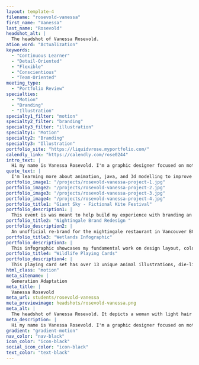 ```yaml
---
layout: template-4
filename: "rosevold-vanessa"
first_name: "Vanessa"
last_name: "Rosevold"
headshot_alt: |
  The headshot of Vanessa Rosevold.
ation_word: "Actualization"
keywords:
  - "Continuous Learner"
  - "Detail-Oriented"
  - "Flexible"
  - "Conscientious"
  - "Team-Oriented"
meeting_type:
  - "Portfolio Review"
specialties:
  - "Motion"
  - "Branding"
  - "Illustration"
specialty1_filter: "motion"
specialty2_filter: "branding"
specialty3_filter: "illustration"
specialty1: "Motion"
specialty2: "Branding"
specialty3: "Illustration"
portfolio_site: "https://liquidvrose.myportfolio.com/"
calendly_link: "https://calendly.com/rose0244"
intro_text: |
  Hi my name is Vanessa Rosevold. I'm a graphic designer focused on motion and branding. I went down this path as a way to tie my hobbies and goals together and find a career that I could enjoy.
quote_text: |
  I'm learning more about animation, java, and 3d modelling to improve my skills.
portfolio_image1: "/projects/rosevold-vanessa-project-1.jpg"
portfolio_image2: "/projects/rosevold-vanessa-project-2.jpg"
portfolio_image3: "/projects/rosevold-vanessa-project-3.jpg"
portfolio_image4: "/projects/rosevold-vanessa-project-4.jpg"
portfolio_title1: "Giant Sky - Fictional Kite Festival"
portfolio_description1: |
  This event is was meant to help build my experience with branding an event with multiple internal and external items. Festivals require tickets, transportation, and advertising in order to function properly all of which need to be branded together.
portfolio_title2: "Nightingale Brand Redesign "
portfolio_description2: |
  An unofficial re-brand for the nightingale restaurant in Vancouver BC. This logo design and brand guild updates the restaurants brand image and enhances there physical and website experience.
portfolio_title3: "Wetlands Infographic"
portfolio_description3: |
  This infographic showcases my fundamental work on design layout, colour, and the arrangement of information. The time put into this piece shaped the style I would have for my projects going forward.
portfolio_title4: "Wildlife Playing Cards"
portfolio_description4: |
  This playing card set has over 13 unique animal illustrations, die-lines for the package and Ar card functionality. The goal of this was to allow kids to interact with the animals.
html_class: "motion"
meta_sitename: |
  Generation Adaptation
meta_title: |
  Vanessa Rosevold
meta_url: students/rosevold-vanessa
meta_previewimage: headshots/rosevold-vanessa.png
meta_alt: |
  The headshot of Vanessa Rosevold. It depicts a woman with light hair smiling. She is wearing a dark shirt.
meta_description: |
  Hi my name is Vanessa Rosevold. I'm a graphic designer focused on motion and branding. I went down this path as a way to tie my hobbies and goals together and find a career that I could enjoy.
gradient: "gradient-motion"
nav_color: "nav-black"
icon_color: "icon-black"
social_icon_color: "icon-black"
text_color: "text-black"
---
```

